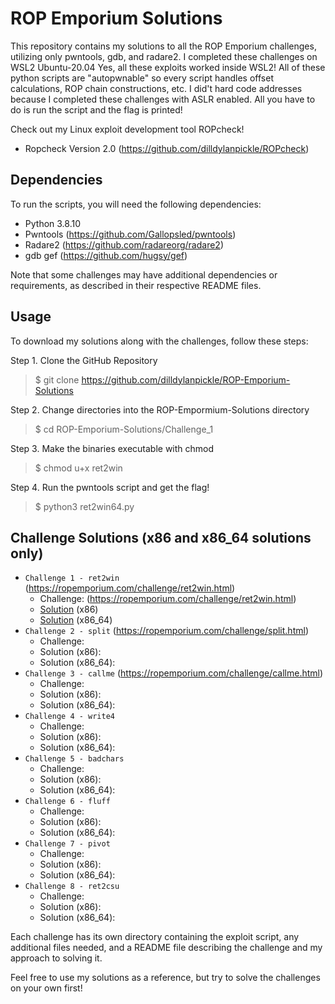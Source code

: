 # ROP Emporium Solutions

This repository contains my solutions to all the ROP Emporium challenges, utilizing only pwntools, gdb, and radare2. I completed these challenges on WSL2 Ubuntu-20.04 Yes, all these exploits worked inside WSL2! All of these python scripts are "autopwnable" so every script handles offset calculations, ROP chain constructions, etc. I did't hard code addresses because I completed these challenges with ASLR enabled. All you have to do is run the script and the flag is printed!

Check out my Linux exploit development tool ROPcheck!
 - Ropcheck Version 2.0 (https://github.com/dilldylanpickle/ROPcheck)

## Dependencies

To run the scripts, you will need the following dependencies:
- Python 3.8.10
- Pwntools (https://github.com/Gallopsled/pwntools)
- Radare2 (https://github.com/radareorg/radare2)
- gdb gef (https://github.com/hugsy/gef)

Note that some challenges may have additional dependencies or requirements, as described in their respective README files.

## Usage

To download my solutions along with the challenges, follow these steps:

Step 1. Clone the GitHub Repository
> $ git clone https://github.com/dilldylanpickle/ROP-Emporium-Solutions

Step 2. Change directories into the ROP-Empormium-Solutions directory
> $ cd ROP-Emporium-Solutions/Challenge_1

Step 3. Make the binaries executable with chmod
> $ chmod u+x ret2win

Step 4. Run the pwntools script and get the flag!
> $ python3 ret2win64.py

## Challenge Solutions (x86 and x86_64 solutions only)

- `Challenge 1 - ret2win` (https://ropemporium.com/challenge/ret2win.html)
  - Challenge: (https://ropemporium.com/challenge/ret2win.html)
  - [Solution](https://github.com/dilldylanpickle/ROP-Emporium-Solutions/blob/main/Challenge_1/ret2win32.py) (x86)
  - [Solution](https://github.com/dilldylanpickle/ROP-Emporium-Solutions/blob/main/Challenge_1/ret2win64.py) (x86_64)
- `Challenge 2 - split` (https://ropemporium.com/challenge/split.html)
  - Challenge: 
  - Solution (x86): 
  - Solution (x86_64): 
- `Challenge 3 - callme` (https://ropemporium.com/challenge/callme.html)
  - Challenge: 
  - Solution (x86): 
  - Solution (x86_64): 
- `Challenge 4 - write4`
  - Challenge: 
  - Solution (x86): 
  - Solution (x86_64): 
- `Challenge 5 - badchars`
  - Challenge: 
  - Solution (x86): 
  - Solution (x86_64): 
- `Challenge 6 - fluff`
  - Challenge: 
  - Solution (x86): 
  - Solution (x86_64): 
- `Challenge 7 - pivot`
  - Challenge: 
  - Solution (x86): 
  - Solution (x86_64): 
- `Challenge 8 - ret2csu`
  - Challenge: 
  - Solution (x86): 
  - Solution (x86_64): 

Each challenge has its own directory containing the exploit script, any additional files needed, and a README file describing the challenge and my approach to solving it.

Feel free to use my solutions as a reference, but try to solve the challenges on your own first!
